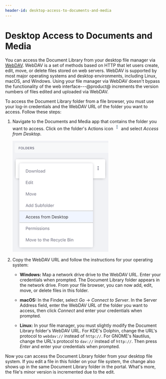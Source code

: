 ```yaml
---
header-id: desktop-access-to-documents-and-media
---
```


# Desktop Access to Documents and Media

You can access the Document Library from your desktop file manager via 
[WebDAV](https://en.wikipedia.org/wiki/WebDAV). 
WebDAV is a set of methods based on HTTP that let users create, edit, move, or 
delete files stored on web servers. WebDAV is supported by most major operating 
systems and desktop environments, including Linux, macOS, and Windows. Using
your file manager via WebDAV doesn't bypass the functionality of the web
interface---@product@ increments the version numbers of files edited and
uploaded via WebDAV. 

To access the Document Library folder from a file browser, you must use your
log-in credentials and the WebDAV URL of the folder you want to access. Follow
these steps: 

1.  Navigate to the Documents and Media app that contains the folder you want to 
    access. Click on the folder's Actions icon 
    ![Actions](../../../../images/icon-actions.png) and select *Access from 
    Desktop*. 

    ![Figure 1: Select *Access from Desktop* to get the folder's WebDAV URL.](../../../../images/dm-access-from-desktop-action.png)

2.  Copy the WebDAV URL and follow the instructions for your operating system:

    -   **Windows:** Map a network drive drive to the WebDAV URL. Enter your 
        credentials when prompted. The Document Library folder appears in the
        network drive. From your file browser, you can now add, edit, move, or
        delete files in this folder. 

    -   **macOS:** In the Finder, select *Go* &rarr; *Connect to Server*. In the 
        Server Address field, enter the WebDAV URL of the folder you want to 
        access, then click *Connect* and enter your credentials when prompted. 

    -   **Linux:** In your file manager, you must slightly modify the Document 
        Library folder's WebDAV URL. For KDE's Dolphin, change the URL's 
        protocol to `webdav://` instead of `http://`. For GNOME's Nautilus, 
        change the URL's protocol to `dav://` instead of `http://`. Then press 
        *Enter* and enter your credentials when prompted. 

Now you can access the Document Library folder from your desktop file system. If 
you edit a file in this folder on your file system, the change also shows up in 
the same Document Library folder in the portal. What's more, the file's minor 
version is incremented due to the edit. 
